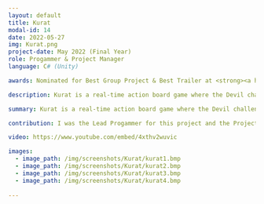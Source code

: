 ```yaml
---
layout: default
title: Kurat
modal-id: 14
date: 2022-05-27
img: Kurat.png
project-date: May 2022 (Final Year)
role: Progammer & Project Manager
language: C# (Unity)

awards: Nominated for Best Group Project & Best Trailer at <strong><a href="https://comx.uogs.co.uk/22/awards/">COMX</a></strong> end of year show

description: Kurat is a real-time action board game where the Devil challenges a household on their power of friendship, using his favourite board game!<br><br>Together you must take on a variety of trials and tribulations, facing the creatures of the mythical Estonian wilderness on the way! These include The Plague Personified, Põhja konn and The Devil's Minions. Make decisions as a team to stay alive and overcome the Devil’s challenges.<br><br>During your journey, you must collect weapons and items to increase your chances of defeating the onslaught of enemies. Be careful as the Devil has a few tricks up his sleeve that will leave you cursed and at the mercy of the unforgiving wilderness

summary: Kurat is a real-time action board game where the Devil challenges a household on their power of friendship, using his favourite board game!

contribution: I was the Lead Progammer for this project and the Project Manager. Our team consisted of 3 programmers and 2 designers<br>Features Implemented:<ul><li>Player Movement</li><li>Player Decisions</li><li>Level Spawning/Despawing</li><li>Characters (including Stats)</li><li>Story System</li><li>Items</li><li>Inventory</li><li>Cards/Decisions dictating gameplay scenarios</li><li>Card Procedural Generation</li><li>Enemy AI (Wildlife)</li><li>Health</li><li>Stamina</li><li>Player UI</li></ul>

video: https://www.youtube.com/embed/4xthv2wuvic

images:
  - image_path: /img/screenshots/Kurat/kurat1.bmp
  - image_path: /img/screenshots/Kurat/kurat2.bmp
  - image_path: /img/screenshots/Kurat/kurat3.bmp
  - image_path: /img/screenshots/Kurat/kurat4.bmp
  
---
```

